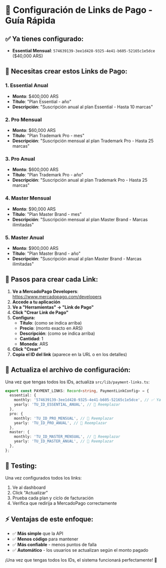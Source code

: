# 🔗 Configuración de Links de Pago - Guía Rápida

## ✅ **Ya tienes configurado:**
- **Essential Mensual**: `574639139-3ee1d428-9325-4e41-b605-52165c1e5dce` ($40,000 ARS)

## 🔧 **Necesitas crear estos Links de Pago:**

### **1. Essential Anual**
- **Monto**: $400,000 ARS
- **Título**: "Plan Essential - año"
- **Descripción**: "Suscripción anual al plan Essential - Hasta 10 marcas"

### **2. Pro Mensual**
- **Monto**: $60,000 ARS
- **Título**: "Plan Trademark Pro - mes"
- **Descripción**: "Suscripción mensual al plan Trademark Pro - Hasta 25 marcas"

### **3. Pro Anual**
- **Monto**: $600,000 ARS
- **Título**: "Plan Trademark Pro - año"
- **Descripción**: "Suscripción anual al plan Trademark Pro - Hasta 25 marcas"

### **4. Master Mensual**
- **Monto**: $90,000 ARS
- **Título**: "Plan Master Brand - mes"
- **Descripción**: "Suscripción mensual al plan Master Brand - Marcas ilimitadas"

### **5. Master Anual**
- **Monto**: $900,000 ARS
- **Título**: "Plan Master Brand - año"
- **Descripción**: "Suscripción anual al plan Master Brand - Marcas ilimitadas"

## 🚀 **Pasos para crear cada Link:**

1. **Ve a MercadoPago Developers**: https://www.mercadopago.com/developers
2. **Accede a tu aplicación**
3. **Ve a "Herramientas" → "Link de Pago"**
4. **Click "Crear Link de Pago"**
5. **Configura:**
   - **Título**: (como se indica arriba)
   - **Precio**: (monto exacto en ARS)
   - **Descripción**: (como se indica arriba)
   - **Cantidad**: 1
   - **Moneda**: ARS
6. **Click "Crear"**
7. **Copia el ID del link** (aparece en la URL o en los detalles)

## 📝 **Actualiza el archivo de configuración:**

Una vez que tengas todos los IDs, actualiza `src/lib/payment-links.ts`:

```typescript
export const PAYMENT_LINKS: Record<string, PaymentLinkConfig> = {
  essential: {
    monthly: '574639139-3ee1d428-9325-4e41-b605-52165c1e5dce', // ✅ Ya configurado
    yearly: 'TU_ID_ESSENTIAL_ANUAL', // 🔧 Reemplazar
  },
  pro: {
    monthly: 'TU_ID_PRO_MENSUAL', // 🔧 Reemplazar
    yearly: 'TU_ID_PRO_ANUAL', // 🔧 Reemplazar
  },
  master: {
    monthly: 'TU_ID_MASTER_MENSUAL', // 🔧 Reemplazar
    yearly: 'TU_ID_MASTER_ANUAL', // 🔧 Reemplazar
  },
};
```

## 🧪 **Testing:**

Una vez configurados todos los links:
1. Ve al dashboard
2. Click "Actualizar"
3. Prueba cada plan y ciclo de facturación
4. Verifica que redirija a MercadoPago correctamente

## ⚡ **Ventajas de este enfoque:**

- ✅ **Más simple** que la API
- ✅ **Menos código** para mantener
- ✅ **Más confiable** - menos puntos de falla
- ✅ **Automático** - los usuarios se actualizan según el monto pagado

¡Una vez que tengas todos los IDs, el sistema funcionará perfectamente! 🎉 